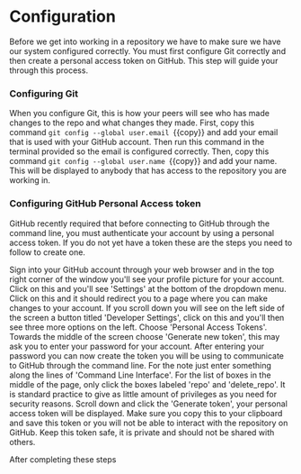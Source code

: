 # Configuration

Before we get into working in a repository we have to make sure we have our system configured correctly. You must first configure Git correctly and then create a personal access token on GitHub. This step will guide your through this process.

### Configuring Git
When you configure Git, this is how your peers will see who has made changes to the repo and what changes they made. First, copy this command  `git config --global user.email `{{copy}} and add your email that is used with your GitHub account. Then run this command in the terminal provided so the email is configured correctly. Then, copy this command `git config --global user.name `{{copy}} and add your name. This will be displayed to anybody that has access to the repository you are working in.

### Configuring GitHub Personal Access token
GitHub recently required that before connecting to GitHub through the command line, you must authenticate your account by using a personal access token. If you do not yet have a token these are the steps you need to follow to create one.

Sign into your GitHub account through your web browser and in the top right corner of the window you'll see your profile picture for your account. Click on this and you'll see 'Settings' at the bottom of the dropdown menu. Click on this and it should redirect you to a page where you can make changes to your account. If you scroll down you will see on the left side of the screen a button titled 'Developer Settings', click on this and you'll then see three more options on the left. Choose 'Personal Access Tokens'. Towards the middle of the screen choose 'Generate new token', this may ask you to enter your password for your account. After entering your password you can now create the token you will be using to communicate to GitHub through the command line. For the note just enter something along the lines of 'Command Line Interface'. For the list of boxes in the middle of the page, only click the boxes labeled 'repo' and 'delete_repo'. It is standard practice to give as little amount of privileges as you need for security reasons. Scroll down and click the 'Generate token', your personal access token will be displayed. Make sure you copy this to your clipboard and save this token or you will not be able to interact with the repository on GitHub. Keep this token safe, it is private and should not be shared with others.

After completing these steps
